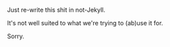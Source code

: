 Just re-write this shit in not-Jekyll.

It's not well suited to what we're trying to (ab)use it for.

Sorry.
